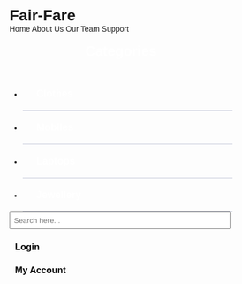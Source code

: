 <!DOCTYPE html>
<html lang="en">
<head>
    <meta charset="UTF-8">
    <meta http-equiv="X-UA-Compatible" content="IE=edge">
    <meta name="viewport" content="width=device-width, initial-scale=1.0">
    <link rel="stylesheet" href="https://cdnjs.cloudflare.com/ajax/libs/font-awesome/5.15.3/css/all.min.css" 
    integrity="sha512-iBBXm8fW90+nuLcSKlbmrPcLa0OT92xO1BIsZ+ywDWZCvqsWgccV3gFoRBv0z+8dLJgyAHIhR35VZc2oM/gI1w==" 
    crossorigin="anonymous" referrerpolicy="no-referrer" />
    <link rel="stylesheet" href="index.css">
    <script src="https://kit.fontawesome.com/a076d05399.js"></script>
    <title>Document</title>
  <style>
    *{
    padding: 0;
    margin: 0;
    text-decoration: none;
    font-family: Arial, Helvetica, sans-serif;
    box-sizing: border-box;
}

/* first nav-bar */
.container .nav1{
    display: flex;
    flex-direction: row;
    align-items: center;
    justify-content: space-between;
    background: rgba(46, 139, 87, 0.5);
    top: 0;
    position: fixed;
    width: 100%;
    padding: 10px 0;
}
/* logo */
.nav1 .logo{
    padding-left: 15px;
}

/* a tags in links */
.nav1 .links a{
    text-decoration: none;
    color: black;
    font-size: 22px;
    padding: 10px 20px;
}
.nav1 .links a:hover{
    border-bottom: black 2px solid;
    font-size: 24px;
}

.links .current{
    background-color: rgba(61, 73, 128, 0.3);
    border-radius: 5px;
    font-weight: bolder;
}

.nav2{
    display: flex;
    flex-direction: row;
    align-items: center;
    justify-content: flex-end;
    padding: 0px 20px 0 0;
    margin-top: 57px;
    background: rgb(231, 231, 102);
    padding: 10px;
}
.nav2 .search{
    padding-right: 300px;
}
.nav2 .login{
    padding-right: 100px;
}
.nav2 .login a{
    text-decoration: none;
    color: black;
    padding: 10px;
}
.nav2 .login a:hover{
    border-bottom: black 2px solid;
    font-size: 1.1em;
}
.nav2 .account{
    padding-right: 10px;
}
.nav2 .account a{
    text-decoration: none;
    color: black;
    padding: 10px;
}
.nav2 .account a:hover{
    border-bottom: black 2px solid;
    font-size: 1.1em;
}
.nav2 .search input{
    width: 400px;
    padding: 6px;
}

.side{
    position: absolute;
    padding: 0px 0 0 10px;
}

.sidemenu{
    position: fixed;
    width: 250px;
    height: fit-content;
    left: -250px;
    background: black;
    margin-top: 4px;
    transition: all .5s ease;
}
.btn{
    position: absolute;
    top: 70px;
    height: 45px;
    width: 45px;
    left: 25px;
    transition: left 0.4s ease;
    text-align: center;
    cursor: pointer;
}
.btn span{
    color: black;
}
.sidemenu .text{
    color: white;
    font-size: 25px;
    font-weight: 600;
    line-height: 65px;
    text-align: center;
}
.sidemenu ul li{
    line-height: 60px;
    border-bottom: 1px solid rgba(61, 73, 128, 0.3);
}
.sidemenu ul li a{
    color: white;
    font-size: 18px;
    padding-left: 20px;
    font-weight: 550;
    display: block;
    width: 100%;
    border-left: 5px solid transparent;
}
.sidemenu ul li a:hover{
    color: teal;
    border-left-color: teal;
}
#check{
    display: none;
}

label #btn,label #cancel{
    position: absolute;
    cursor: pointer;
}
label #btn{
    top:10px;
    left:25px;
    font-size: 30px;
    color: black;
    transition: all .5s ease;
}
label #cancel{
    z-index: 1111;
    left: -220px;
    top: 30px;
    color: white;
    transition: all .5s ease;
}
#check:checked ~ .sidemenu{
    left: 0;
}
#check:checked ~ label #btn{
    left: 250px;
    opacity: 0;
    pointer-events: none;
}
#check:checked ~ label #cancel{
    left: 220px;
}

  </style>
  
</head>
<body>
    <div class="main">
        <div class="container">
            <div class="nav1">
                <div class="logo">
                    <h1><i class="fas fa-dollar-sign"></i> Fair-Fare</h1>
                </div>
                <div class="links">
                    <a href="#" class="current"><i class="fas fa-home"></i> Home</a>
                    <a href="#" ><i class="fas fa-globe"></i> About Us</a>
                    <a href="#" ><i class="fas fa-users"></i> Our Team</a>
                    <a href="#" ><i class="fas fa-cogs"></i> Support</a>
                </div>
            </div>
            <div class="side">
                <input type="checkbox" id="check">
                <label for="check">
                <i class="fas fa-bars" id="btn"></i>
                <i class="fas fa-times" id="cancel"></i>
                </label>
                <div class="sidemenu">
                    <div class="text">Categories</div>
                        <ul>
                            <li><a href="#">Clothes</a></li>
                            <li><a href="#">Mobiles</a></li>
                            <li><a href="#">Laptops</a></li>
                            <li><a href="#">Jewellery</a></li>
                        </ul>
                    </div>
                </div>
            </div>
            <div class="nav2">
                <div class="search">
                    <input type="text" placeholder="Search here...">
                    <i class="fas fa-search"></i>
                </div>
                <div class="login">
                    <h3><a href="#"><i class="fas fa-user"></i> Login</a></h3> 
                </div>
                <div class="account">
                    <div class="account">
                        <h3><a href="#"><i class="fas fa-user"></i> My Account</a></h3> 
                    </div>
                </div>
            </div>
        </div>
    </div> 
</body>
</html>

